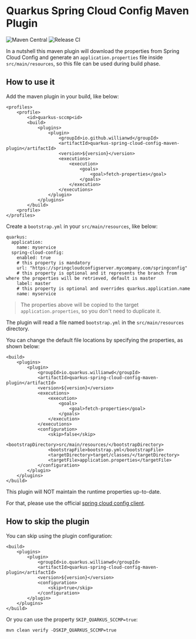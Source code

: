 # Quarkus Spring Cloud Config Maven Plugin

![Maven Central](https://img.shields.io/maven-central/v/io.github.willianwd/quarkus-spring-cloud-config-maven-plugin?logo=apache-maven&style=for-the-badge)
![Release CI](https://img.shields.io/github/workflow/status/wllianwd/quarkus-spring-cloud-config-maven-plugin/ci-release?style=for-the-badge)

In a nutshell this maven plugin will download the properties from Spring Cloud Config and generate an `application.properties` file
 inside `src/main/resources`, so this file can be used during build phase.

## How to use it

Add the maven plugin in your build, like below:
```
<profiles>
    <profile>
        <id>quarkus-sccmp<id>
        <build>
            <plugins>
                <plugin>
                    <groupId>io.github.willianwd</groupId>
                    <artifactId>quarkus-spring-cloud-config-maven-plugin</artifactId>
                    <version>${version}</version>
                    <executions>
                        <execution>
                            <goals>
                                <goal>fetch-properties</goal>
                            </goals>
                        </execution>
                    </executions>
                </plugin>
            </plugins>
        </build>
    <profile>
</profiles>
```
Create a `bootstrap.yml` in your `src/main/resources`, like below:
```
quarkus:
  application:
    name: myservice
  spring-cloud-config:
    enabled: true
    # this property is mandatory
    url: "https://springcloudconfigserver.mycompany.com/springconfig"
    # this property is optional and it represents the branch from where the properties will be retrieved, default is master
    label: master
    # this property is optional and overrides quarkus.application.name
    name: myservice
```
> The properties above will be copied to the target `application.properties`, so you don't need to duplicate it.

The plugin will read a file named `bootstrap.yml` in the `src/main/resources` directory.

You can change the default file locations by specifying the properties, as shown below:
```
<build>
    <plugins>
        <plugin>
            <groupId>io.quarkus.willianwd</groupId>
            <artifactId>quarkus-spring-cloud-config-maven-plugin</artifactId>
            <version>${version}</version>
            <executions>
                <execution>
                    <goals>
                        <goal>fetch-properties</goal>
                    </goals>
                </execution>
            </executions>
            <configuration>
                <skip>false</skip>
                <bootstrapDirectory>src/main/resources/</bootstrapDirectory>
                <bootstrapFile>bootstrap.yml</bootstrapFile>
                <targetDirectory>target/classes/</targetDirectory>
                <targetFile>application.properties</targetFile>
            </configuration>
        </plugin>
    </plugins>
</build> 
```

This plugin will NOT maintain the runtime properties up-to-date.

For that, please use the official [spring cloud config client](https://quarkus.io/guides/spring-cloud-config-client).

## How to skip the plugin

You can skip using the plugin configuration:
```
<build>
    <plugins>
        <plugin>
            <groupId>io.quarkus.willianwd</groupId>
            <artifactId>quarkus-spring-cloud-config-maven-plugin</artifactId>
            <version>${version}</version>
            <configuration>
                <skip>true</skip>
            </configuration>
        </plugin>
    </plugins>
</build> 
```
Or you can use the property `SKIP_QUARKUS_SCCMP=true`:
```
mvn clean verify -DSKIP_QUARKUS_SCCMP=true
```

